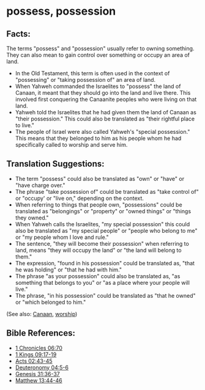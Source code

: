 # possess, possession #

## Facts: ##

The terms "possess" and "possession" usually refer to owning something. They can also mean to gain control over something or occupy an area of land.

* In the Old Testament, this term is often used in the context of "possessing" or "taking possession of" an area of land.
* When Yahweh commanded the Israelites to "possess" the land of Canaan, it meant that they should go into the land and live there. This involved first conquering the Canaanite peoples who were living on that land.
* Yahweh told the Israelites that he had given them the land of Canaan as "their possession." This could also be translated as "their rightful place to live."
* The people of Israel were also called Yahweh's "special possession." This means that they belonged to him as his people whom he had specifically called to worship and serve him.

## Translation Suggestions: ##

* The term "possess" could also be translated as "own" or "have" or "have charge over."
* The phrase "take possession of" could be translated as "take control of" or "occupy' or "live on," depending on the context.
* When referring to things that people own, "possessions" could be translated as "belongings" or "property" or "owned things" or "things they owned."
* When Yahweh calls the Israelites,  "my special possession" this could also be translated as "my special people" or "people who belong to me" or "my people whom I love and rule."
* The sentence, "they will become their possession" when referring to land, means "they will occupy the land" or "the land will belong to them."
* The expression, "found in his possession" could be translated as, "that he was holding" or "that he had with him."
* The phrase "as your possession" could also be translated as, "as something that belongs to you" or "as a place where your people will live."
* The phrase, "in his possession" could be translated as "that he owned" or "which belonged to him."

(See also: [Canaan](../other/canaan.md), [worship](../kt/worship.md))

## Bible References: ##

* [1 Chronicles 06:70](en/tn/1ch/help/06/70)
* [1 Kings 09:17-19](en/tn/1ki/help/09/17)
* [Acts 02:43-45](en/tn/act/help/02/43)
* [Deuteronomy 04:5-6](en/tn/deu/help/04/05)
* [Genesis 31:36-37](en/tn/gen/help/31/36)
* [Matthew 13:44-46](en/tn/mat/help/13/44)